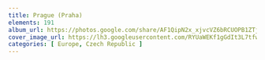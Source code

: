 ```yaml
---
title: Prague (Praha)
elements: 191
album_url: https://photos.google.com/share/AF1QipN2x_xjvcVZ6bRCUOPB1ZTjhMmaEaCnohKu1SqO4Ce4RJDlWBGInIChy35dwgq98A?key=WDBFNWQ1NlNkbEFGNkNKSkZjbGtmNmtmQklmSjhB
cover_image_url: https://lh3.googleusercontent.com/RYUaWEKf1gGdIt3L7tfwjbvKb3gB5yujNefqeVrr2JZfV0ySuVyiQ6MnQa8Nc65eaT1iKCY4DhoDq5uHWYkF5HLOn5rI4SrvAFsLa_YGVwcmbeU8LRHvY_ZMv1KGFKmfqmRDczPN3lglrq9pNmqaYDzVAiVzYF9eoDjs6TrPl3kok-TRqPo1vhbnr5vlLI6uLkQRnBl32IQvm8EvXIyJgkCQ7TaCAXl60W7YXSSuGiOzdsjAFbheUTvn4dlLjHfReQd3TGSrfIZIFxc4DdhFX1b1XPvtY52zprpanV7yARVeb3NnaBjLy-AV3qH4Q6R4EQLIr1ADyF_uAyZLaAOUUwrfmICJaPWug5fzYBHtOMs01nx3am1Rj6GqsoPbPqI2uBURtnE9UD9LOKtQRyd2X60DO9MjPCIDWnoj3K0YVjA3nLBijIb1TtvJLbj6vMosErq_uY_jInwPkINKNiSIOgL49Cc1NVihHn52YxEXUG0Txfawu_l6MxLeYvuT66G5jgBo627b_Xq0izkCRBzjT4J9J0MDJeBvy_CgYmRUVinltRgcc_CuQAVgeiKJRF6VDy3XNLPWVJHAxZlKmCARKxE-MNBH6h1wtSo7Gd4yTyJaWePdDTkplHQOzDyAAPgn2PBVUVFQnCxP9y5J6_fa2OdXnw=s195-p-k-no
categories: [ Europe, Czech Republic ]
---
```

